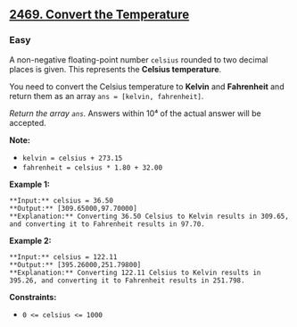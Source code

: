 ## [2469. Convert the Temperature](https://leetcode.com/problems/convert-the-temperature)

### Easy

A non-negative floating-point number `celsius` rounded to two decimal places is given. This represents the **Celsius temperature**.

You need to convert the Celsius temperature to **Kelvin** and **Fahrenheit** and return them as an array `ans = [kelvin, fahrenheit]`.

*Return the array `ans`.* Answers within 10⁴ of the actual answer will be accepted.

**Note:**

- ```kelvin = celsius + 273.15```
- ```fahrenheit = celsius * 1.80 + 32.00```

 

**Example 1:**

```
**Input:** celsius = 36.50
**Output:** [309.65000,97.70000]
**Explanation:** Converting 36.50 Celsius to Kelvin results in 309.65, and converting it to Fahrenheit results in 97.70.
```

**Example 2:**

```
**Input:** celsius = 122.11
**Output:** [395.26000,251.79800]
**Explanation:** Converting 122.11 Celsius to Kelvin results in 395.26, and converting it to Fahrenheit results in 251.798.
```

 

**Constraints:**

- ```0 <= celsius <= 1000```